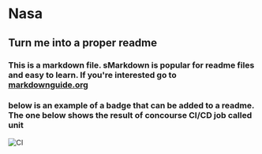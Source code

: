 # Nasa
## Turn me into a proper readme

### This is a markdown file.  sMarkdown is popular for readme files and easy to learn. If you're interested go to [markdownguide.org](https://www.markdownguide.org/basic-syntax/)

### below is an example of a badge that can be added to a readme.  The one below shows the result of concourse CI/CD job called unit

![CI](https://ci.concourse-ci.org/api/v1/teams/main/pipelines/concourse/jobs/unit/badge)